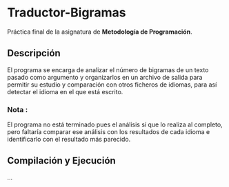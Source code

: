 # Traductor-Bigramas

Práctica final de la asignatura de **Metodología de Programación**.

## Descripción

El programa se encarga de analizar el número de bigramas de un texto pasado como argumento y organizarlos en un archivo de salida para permitir su estudio y  comparación con otros ficheros de idiomas, para así detectar el idioma en el que está escrito. 

### Nota :
El programa no está terminado pues el análisis sí que lo realiza al completo, pero faltaría comparar ese análisis con los resultados de cada idioma e identificarlo con el resultado más parecido.

## Compilación y Ejecución

...